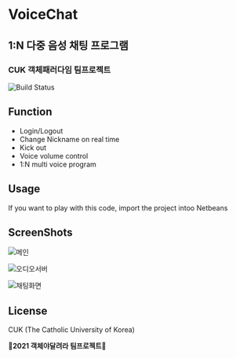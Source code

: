 # VoiceChat
## 1:N 다중 음성 채팅 프로그램
### CUK 객체패러다임 팀프로젝트
![Build Status](https://img.shields.io/badge/-JAVA-F26D85)


## Function
- Login/Logout
- Change Nickname on real time
- Kick out
- Voice volume control
- 1:N multi voice program

## Usage
If you want to play with this code, import the project intoo Netbeans


## ScreenShots
![메인](https://user-images.githubusercontent.com/73006274/126988364-440ef311-098f-4bb7-a80a-2d6563ff45cd.png)

![오디오서버](https://user-images.githubusercontent.com/73006274/126988218-fb7df075-f660-4037-951c-2bd3f8896f1b.png)

![채팅화면](https://user-images.githubusercontent.com/73006274/126988159-491c2735-c5ae-4e0c-a7d5-1a35dfc4cd88.png)


## License

CUK (The Catholic University of Korea)

**🤍2021 객체야달려라 팀프로젝트🤍**


